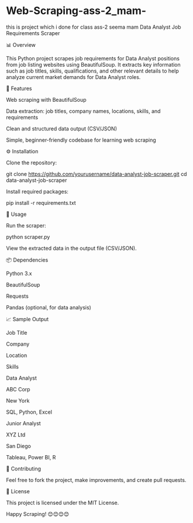 # Web-Scraping-ass-2_mam-
this is project which i done for class ass-2 seema mam
Data Analyst Job Requirements Scraper

📊 Overview

This Python project scrapes job requirements for Data Analyst positions from job listing websites using BeautifulSoup. It extracts key information such as job titles, skills, qualifications, and other relevant details to help analyze current market demands for Data Analyst roles.

🚀 Features

Web scraping with BeautifulSoup

Data extraction: job titles, company names, locations, skills, and requirements

Clean and structured data output (CSV/JSON)

Simple, beginner-friendly codebase for learning web scraping

⚙️ Installation

Clone the repository:

git clone https://github.com/yourusername/data-analyst-job-scraper.git
cd data-analyst-job-scraper

Install required packages:

pip install -r requirements.txt

📝 Usage

Run the scraper:

python scraper.py

View the extracted data in the output file (CSV/JSON).

📦 Dependencies

Python 3.x

BeautifulSoup

Requests

Pandas (optional, for data analysis)

📈 Sample Output

Job Title

Company

Location

Skills

Data Analyst

ABC Corp

New York

SQL, Python, Excel

Junior Analyst

XYZ Ltd

San Diego

Tableau, Power BI, R

🤝 Contributing

Feel free to fork the project, make improvements, and create pull requests.

📄 License

This project is licensed under the MIT License.

Happy Scraping! 😊😊😊😊

